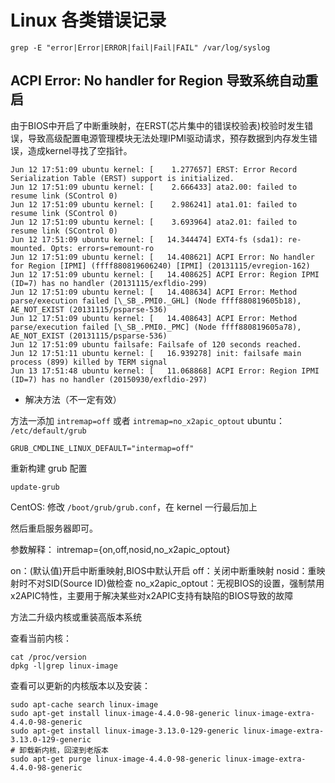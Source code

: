 # Linux 各类错误记录

```shell
grep -E "error|Error|ERROR|fail|Fail|FAIL" /var/log/syslog
```

## ACPI Error: No handler for Region 导致系统自动重启

由于BIOS中开启了中断重映射，在ERST(芯片集中的错误校验表)校验时发生错误，导致高级配置电源管理模块无法处理IPMI驱动请求，预存数据到内存发生错误，造成kernel寻找了空指针。

```text
Jun 12 17:51:09 ubuntu kernel: [    1.277657] ERST: Error Record Serialization Table (ERST) support is initialized.
Jun 12 17:51:09 ubuntu kernel: [    2.666433] ata2.00: failed to resume link (SControl 0)
Jun 12 17:51:09 ubuntu kernel: [    2.986241] ata1.01: failed to resume link (SControl 0)
Jun 12 17:51:09 ubuntu kernel: [    3.693964] ata2.01: failed to resume link (SControl 0)
Jun 12 17:51:09 ubuntu kernel: [   14.344474] EXT4-fs (sda1): re-mounted. Opts: errors=remount-ro
Jun 12 17:51:09 ubuntu kernel: [   14.408621] ACPI Error: No handler for Region [IPMI] (ffff880819606240) [IPMI] (20131115/evregion-162)
Jun 12 17:51:09 ubuntu kernel: [   14.408625] ACPI Error: Region IPMI (ID=7) has no handler (20131115/exfldio-299)
Jun 12 17:51:09 ubuntu kernel: [   14.408634] ACPI Error: Method parse/execution failed [\_SB_.PMI0._GHL] (Node ffff880819605b18), AE_NOT_EXIST (20131115/psparse-536)
Jun 12 17:51:09 ubuntu kernel: [   14.408643] ACPI Error: Method parse/execution failed [\_SB_.PMI0._PMC] (Node ffff880819605a78), AE_NOT_EXIST (20131115/psparse-536)
Jun 12 17:51:09 ubuntu failsafe: Failsafe of 120 seconds reached.
Jun 12 17:51:11 ubuntu kernel: [   16.939278] init: failsafe main process (899) killed by TERM signal
Jun 13 17:51:48 ubuntu kernel: [   11.068868] ACPI Error: Region IPMI (ID=7) has no handler (20150930/exfldio-297)
```

* 解决方法（不一定有效）

方法一添加 `intremap=off` 或者 `intremap=no_x2apic_optout`
ubuntu：
`/etc/default/grub`
```text
GRUB_CMDLINE_LINUX_DEFAULT="intermap=off"
```
重新构建 grub 配置
```shell
update-grub
```
CentOS:
修改 `/boot/grub/grub.conf`，在 kernel 一行最后加上

然后重启服务器即可。

参数解释：
intremap={on,off,nosid,no_x2apic_optout}
 
on：(默认值)开启中断重映射,BIOS中默认开启 
off：关闭中断重映射
nosid：重映射时不对SID(Source ID)做检查
no_x2apic_optout：无视BIOS的设置，强制禁用x2APIC特性，主要用于解决某些对x2APIC支持有缺陷的BIOS导致的故障


方法二升级内核或重装高版本系统

查看当前内核：
```shell
cat /proc/version
dpkg -l|grep linux-image
```

查看可以更新的内核版本以及安装：
```shell
sudo apt-cache search linux-image
sudo apt-get install linux-image-4.4.0-98-generic linux-image-extra-4.4.0-98-generic
sudo apt-get install linux-image-3.13.0-129-generic linux-image-extra-3.13.0-129-generic
# 卸载新内核，回滚到老版本
sudo apt-get purge linux-image-4.4.0-98-generic linux-image-extra-4.4.0-98-generic
```